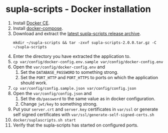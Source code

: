 # supla-scripts - Docker installation

1. Install [Docker CE](https://docs.docker.com/engine/installation/).
1. Install [docker-compose](https://docs.docker.com/compose/install/).
1. Download and extract the [latest supla-scripts release archive](https://github.com/fracz/supla-scripts/releases/latest).
   ```
   mkdir ~/supla-scripts && tar -zxvf supla-scripts-2.0.0.tar.gz -C ~/supla-scripts 
   ```
1. Enter the directory you have extracted the application to.
1. `cp var/config/docker-config.env.sample var/config/docker-config.env`
1. Open the `var/config/docker-config.env` and 
   1. Set the `DATABASE_PASSWORD` to something strong.
   1. Set the `PORT_HTTP` and `PORT_HTTPS` to ports on which the application should work.
1. `cp var/config/config.sample.json var/config/config.json`
1. Open the `var/config/config.json` and
   1. Set the `db/password` to the same value as in docker configuration.
   1. Change `jwt/key` to something strong.
1. Put your `server.crt` and `server.key` certificates in `var/ssl` or generate self signed certificates with `var/ssl/generate-self-signed-certs.sh`
1. `docker/suplascripts.sh start`
1. Verify that the supla-scripts has started on configured ports.
